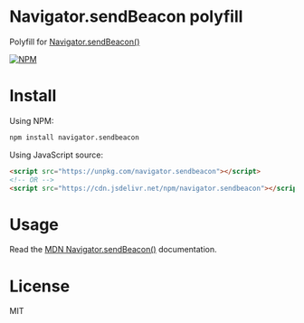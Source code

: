 # Navigator.sendBeacon polyfill

Polyfill for [Navigator.sendBeacon()](http://www.w3.org/TR/beacon/#sec-sendBeacon-method)

[![NPM](https://nodei.co/npm/navigator.sendbeacon.png)](https://nodei.co/npm/navigator.sendbeacon)

# Install

Using NPM:

```bash
npm install navigator.sendbeacon
```

Using JavaScript source:

```html
<script src="https://unpkg.com/navigator.sendbeacon"></script>
<!-- OR -->
<script src="https://cdn.jsdelivr.net/npm/navigator.sendbeacon"></script>
```

# Usage

Read the [MDN Navigator.sendBeacon()](https://developer.mozilla.org/en-US/docs/Web/API/Navigator/sendBeacon) documentation.

# License

MIT
